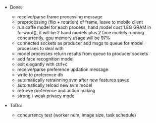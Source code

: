* Done:

    + receive/parse frame processing message
    + preprocessing (flip + rotation) of frame, leave to mobile client
    + run caffe model for each process, hand model cost 1.8G GRAM in forward(), it will be 2 hand models
      plus 2 face models running concurrently, gpu memory usage will be 97%
    + connected sockets as producer add msgs to queue for model processes to deal with
    + model processes return results from queue to producer sockets
    + add face recognition model
    + exit elegantly with ctrl+c
    + receive/parse preference updation message
    + write to preference db
    + automatically retrainning svm after new features saved
    + automatically reload new svm model
    + retrieve preference and action making
    + strong / weak privacy mode

* ToDo:

    + concurrency test (worker num, image size, task schedule)

